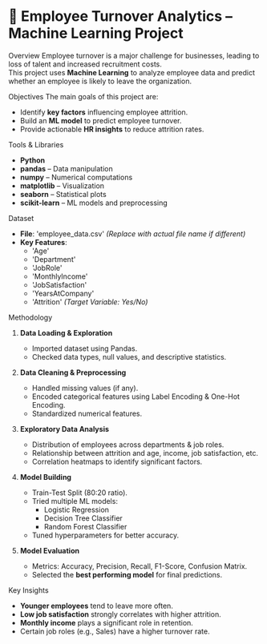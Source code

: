# 🏢 Employee Turnover Analytics – Machine Learning Project

 Overview
Employee turnover is a major challenge for businesses, leading to loss of talent and increased recruitment costs.  
This project uses **Machine Learning** to analyze employee data and predict whether an employee is likely to leave the organization.

 Objectives
The main goals of this project are:
- Identify **key factors** influencing employee attrition.
- Build an **ML model** to predict employee turnover.
- Provide actionable **HR insights** to reduce attrition rates.

 Tools & Libraries
- **Python**
- **pandas** – Data manipulation
- **numpy** – Numerical computations
- **matplotlib** – Visualization
- **seaborn** – Statistical plots
- **scikit-learn** – ML models and preprocessing

 Dataset
- **File**: 'employee_data.csv' *(Replace with actual file name if different)*
- **Key Features**:
  - 'Age'
  - 'Department'
  - 'JobRole'
  - 'MonthlyIncome'
  - 'JobSatisfaction'
  - 'YearsAtCompany'
  - 'Attrition' *(Target Variable: Yes/No)*

 Methodology
1. **Data Loading & Exploration**
   - Imported dataset using Pandas.
   - Checked data types, null values, and descriptive statistics.

2. **Data Cleaning & Preprocessing**
   - Handled missing values (if any).
   - Encoded categorical features using Label Encoding & One-Hot Encoding.
   - Standardized numerical features.

3. **Exploratory Data Analysis**
   - Distribution of employees across departments & job roles.
   - Relationship between attrition and age, income, job satisfaction, etc.
   - Correlation heatmaps to identify significant factors.

4. **Model Building**
   - Train-Test Split (80:20 ratio).
   - Tried multiple ML models:
     - Logistic Regression
     - Decision Tree Classifier
     - Random Forest Classifier
   - Tuned hyperparameters for better accuracy.

5. **Model Evaluation**
   - Metrics: Accuracy, Precision, Recall, F1-Score, Confusion Matrix.
   - Selected the **best performing model** for final predictions.

 Key Insights
- **Younger employees** tend to leave more often.
- **Low job satisfaction** strongly correlates with higher attrition.
- **Monthly income** plays a significant role in retention.
- Certain job roles (e.g., Sales) have a higher turnover rate.

